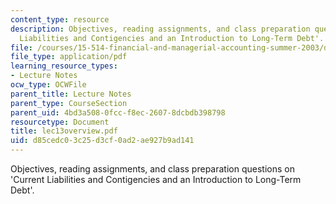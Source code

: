 ```yaml
---
content_type: resource
description: Objectives, reading assignments, and class preparation questions on 'Current
  Liabilities and Contigencies and an Introduction to Long-Term Debt'.
file: /courses/15-514-financial-and-managerial-accounting-summer-2003/d85cedc03c25d3cf0ad2ae927b9ad141_lec13overview.pdf
file_type: application/pdf
learning_resource_types:
- Lecture Notes
ocw_type: OCWFile
parent_title: Lecture Notes
parent_type: CourseSection
parent_uid: 4bd3a508-0fcc-f8ec-2607-8dcbdb398798
resourcetype: Document
title: lec13overview.pdf
uid: d85cedc0-3c25-d3cf-0ad2-ae927b9ad141
---
```

Objectives, reading assignments, and class preparation questions on 'Current Liabilities and Contigencies and an Introduction to Long-Term Debt'.

